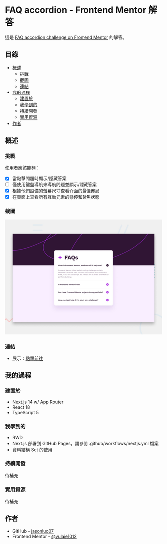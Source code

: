 # FAQ accordion - Frontend Mentor 解答

這是 [FAQ accordion challenge on Frontend Mentor](https://www.frontendmentor.io/challenges/faq-accordion-wyfFdeBwBz) 的解答。

## 目錄

- [概述](#概述)
  - [挑戰](#挑戰)
  - [截圖](#截圖)
  - [連結](#連結)
- [我的過程](#我的過程)
  - [建置於](#建置於)
  - [我學到的](#我學到的)
  - [持續開發](#持續開發)
  - [實用資源](#實用資源)
- [作者](#作者)

## 概述

### 挑戰

使用者應該能夠：

- [x] 當點擊問題時顯示/隱藏答案
- [ ] 僅使用鍵盤導航來導航問題並顯示/隱藏答案
- [x] 根據他們設備的螢幕尺寸查看介面的最佳佈局
- [x] 在頁面上查看所有互動元素的懸停和聚焦狀態

### 截圖

![](./public/design/desktop-preview.jpg)

### 連結

- 展示：[點擊前往](https://jasonluo07.github.io/fm-faq-accordion/)

## 我的過程

### 建置於

- Next.js 14 w/ App Router
- React 18
- TypeScript 5

### 我學到的

- RWD
- Next.js 部署到 GitHub Pages，請參閱 .github/workflows/nextjs.yml 檔案
- 資料結構 Set 的使用

### 持續開發

待補充

### 實用資源

待補充

## 作者

- GitHub - [jasonluo07](https://github.com/jasonluo07)
- Frontend Mentor - [@yulaie1012](https://www.frontendmentor.io/profile/yulaie1012)
